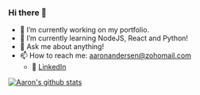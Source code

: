 ### Hi there 👋

<!--
**anders529/anders529** is a ✨ _special_ ✨ repository because its `README.md` (this file) appears on your GitHub profile.
Here are some ideas to get you started:
-->

- 🔭 I’m currently working on my portfolio.
- 🌱 I’m currently learning NodeJS, React and Python!
- 💬 Ask me about anything!
- 📫 How to reach me: aaronandersen@zohomail.com 
  - :office: [LinkedIn](https://www.linkedin.com/in/aaron-a-95557b190/)

[![Aaron's github stats](https://github-readme-stats.vercel.app/api?username=anders529&count_private=true&show_icons=true&theme=radical&hide_rank=false)](https://github.com/anders529/github-readme-stats)

